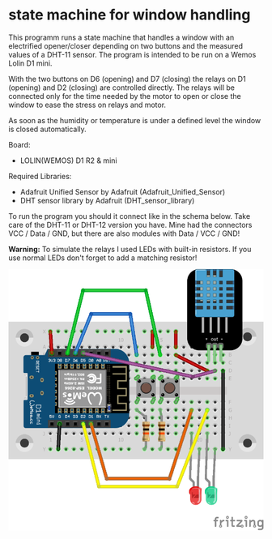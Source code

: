 # state machine for window handling

This programm runs a state machine that handles a window with an electrified
opener/closer depending on two buttons and the measured values of a DHT-11
sensor. The program is intended to be run on a Wemos Lolin D1 mini.

With the two buttons on D6 (opening) and D7 (closing) the relays on D1
(opening) and D2 (closing) are controlled directly. The relays will be
connected only for the time needed by the motor to open or close the window
to ease the stress on relays and motor.

As soon as the humidity or temperature is under a defined level the window is
closed automatically.

Board:
- LOLIN(WEMOS) D1 R2 & mini

Required Libraries:
- Adafruit Unified Sensor by Adafruit (Adafruit_Unified_Sensor)
- DHT sensor library by Adafruit (DHT_sensor_library)

To run the program you should it connect like in the schema below. Take care
of the DHT-11 or DHT-12 version you have. Mine had the connectors
VCC / Data / GND, but there are also modules with Data / VCC / GND!

**Warning:** To simulate the relays I used LEDs with built-in resistors. If
you use normal LEDs don't forget to add a matching resistor!

![Connection schema for state_machine_1](Kippfenstersteuerung_proto1_Steckplatine.png)
